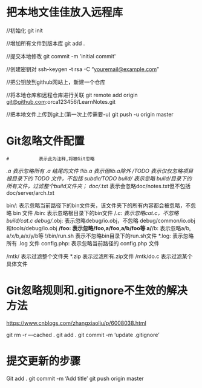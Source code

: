 # 把本地文佳佳放入远程库
//初始化
git init

//增加所有文件到版本库
git add .

//提交本地修改
git commit -m 'initial commit'

//创建密钥对
ssh-keygen -t rsa -C “youremail@example.com”

//把公钥放到github网站上，新建一个仓库

//将本地仓库和远程仓库进行关联
git remote add origin git@github.com:orca123456/LearnNotes.git

//把本地文件上传到git上(第一次上传需要-u)
git push -u origin master

# Git忽略文件配置
    #           表示此为注释,将被Git忽略
*.a             表示忽略所有 .a 结尾的文件
!lib.a          表示但lib.a除外
/TODO           表示仅仅忽略项目根目录下的 TODO 文件，不包括 subdir/TODO
build/          表示忽略 build/目录下的所有文件，过滤整个build文件夹；
doc/*.txt       表示会忽略doc/notes.txt但不包括 doc/server/arch.txt
 
bin/:           表示忽略当前路径下的bin文件夹，该文件夹下的所有内容都会被忽略，不忽略 bin 文件
/bin:           表示忽略根目录下的bin文件
/*.c:           表示忽略cat.c，不忽略 build/cat.c
debug/*.obj:    表示忽略debug/io.obj，不忽略 debug/common/io.obj和tools/debug/io.obj
**/foo:         表示忽略/foo,a/foo,a/b/foo等
a/**/b:         表示忽略a/b, a/x/b,a/x/y/b等
!/bin/run.sh    表示不忽略bin目录下的run.sh文件
*.log:          表示忽略所有 .log 文件
config.php:     表示忽略当前路径的 config.php 文件
 
/mtk/           表示过滤整个文件夹
*.zip           表示过滤所有.zip文件
/mtk/do.c       表示过滤某个具体文件

# Git忽略规则和.gitignore不生效的解决方法
https://www.cnblogs.com/zhangxiaoliu/p/6008038.html 

git rm -r –-cached .
git add .
git commit -m ‘update .gitignore’


# 提交更新的步骤
Git add .
git commit -m ‘Add title’
git push origin master
